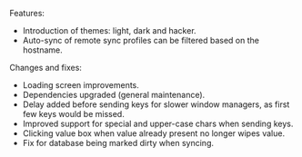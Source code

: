 Features:
- Introduction of themes: light, dark and hacker.
- Auto-sync of remote sync profiles can be filtered based on the hostname.

Changes and fixes:
- Loading screen improvements.
- Dependencies upgraded (general maintenance).
- Delay added before sending keys for slower window managers, as first few keys would be missed.
- Improved support for special and upper-case chars when sending keys.
- Clicking value box when value already present no longer wipes value.
- Fix for database being marked dirty when syncing.
